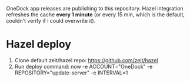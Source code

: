 OneDock app releases are publishing to this repository. Hazel integration refreshes the cache **every 1 minute** (or every 15 min, which is the default, couldn't verify if i could overwrite it).

# Hazel deploy
1. Clone default zeit/hazel repo: https://github.com/zeit/hazel
2. Run deploy command: now -e ACCOUNT="OneDock" -e REPOSITORY="update-server" -e INTERVAL=1
